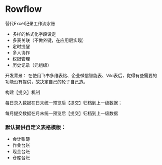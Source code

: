 # Rowflow

替代Excel记录工作流水账

* 多样的格式化字段设定
* 多表关联（不做外键，在应用层实现）
* 定时提醒
* 多人协作
* 权限管理
* 历史记录（元组级）

开发背景： 在使用飞书多维表格、企业微信智能表、Viki表后，觉得有些需要的功能没有提供，故决定自己的轮子自己造。

构建【提交】机制

每日录入数据在日末统一预览后【提交】归档到上一级数据；

每月提交数据在月末统一预览后【提交】归档到上一级数据

### 默认提供自定义表格模版：
* 会计账簿
* 作业台账
* 现金台账
* 仓库台账
